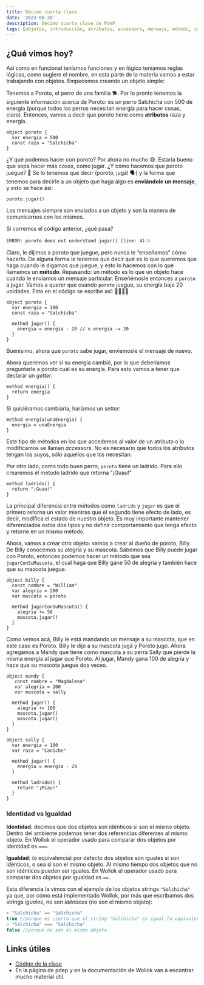 ```yaml
---
title: Décimo cuarta clase
date: '2023-08-28'
description: Décimo cuarta clase de PdeP
tags: [objetos, introducción, atributos, accessors, mensaje, método, identidad]
---
```


## ¿Qué vimos hoy?

Así como en funcional teníamos funciones y en lógico teníamos reglas lógicas, como sugiere el nombre, en esta parte de la materia vamos a estar trabajando con objetos. Empecemos creando un objeto simple:

Tenemos a Poroto, el perro de una familia 🐕. Por lo pronto tenemos la siguiente información acerca de Poroto: es un perro Salchicha con 500 de energía (porque todos los perros necesitan energía para hacer cosas, claro). Entonces, vamos a decir que poroto tiene como **atributos** raza y energía. 

```
object poroto {
  var energia = 500
  const raza = "Salchicha"
}
```


¿Y qué podemos hacer con poroto? Por ahora no mucho 😅. Estaría bueno que sepa hacer más cosas, como jugar. ¿Y cómo hacemos que poroto juegue? 🤔 Se lo tenemos que decir (poroto, jugá! 🗣️) y la forma que tenemos para decirle a un objeto que haga algo es **enviándole un mensaje**, y esto se hace así:

`poroto.jugar()`

Los mensajes siempre son enviados a un objeto y son la manera de comunicarnos con los mismos.

Si corremos el código anterior, ¿qué pasa?

`ERROR: poroto does not understand jugar() (line: 4)` 💥

Claro, le dijimos a poroto que juegue, pero nunca le “enseñamos” cómo hacerlo. De alguna forma le tenemos que decir qué es lo que queremos que haga cuando le digamos que juegue, y esto lo hacemos con lo que llamamos un **método**. Repasando: un método es lo que un objeto hace cuando le enviamos un mensaje particular. Enseñémosle entonces a `poroto` a jugar. Vamos a querer que cuando `poroto` juegue, su energía baje 20 unidades. Esto en el código se escribe así: 👨‍💻👩‍💻

```
object poroto {
  var energia = 100
  const raza = "Salchicha"

  method jugar() {
    energia = energia - 20 // o energia -= 20
  }
}
```

Buenísimo, ahora que `poroto` sabe jugar, enviemosle el mensaje de nuevo.

Ahora queremos ver si su energía cambió, por lo que deberíamos preguntarle a poroto cuál es su energía. Para esto vamos a tener que declarar un _getter_.

```
method energia() {
  return energia
}
```

Si quisiéramos cambiarla, haríamos un _setter_:

```
method energia(unaEnergia) {
  energia = unaEnergia
}
```

Este tipo de métodos en los que accedemos al valor de un atributo o lo modificamos se llaman _accessors_. No es necesario que todos los atributos tengan los suyos, sólo aquellos que los necesitan.

Por otro lado, como todo buen perro, `poroto` tiene un ladrido. Para ello crearemos el método ladrido que retorna "¡Guau!"

```
method ladrido() {
  return "¡Guau!"
}
```

La principal diferencia entre métodos como `ladrido` y `jugar` es que el primero retorna un valor mientras que el segundo tiene efecto de lado, es decir, modifica el estado de nuestro objeto. Es muy importante mantener diferenciados estos dos tipos y no definir comportamiento que tenga efecto y retorne en un mismo método.

Ahora, vamos a crear otro objeto: vamos a crear al dueño de poroto, Billy. De Billy conocemos su alegría y su mascota.
Sabemos que Billy puede jugar con Poroto, entonces podemos hacer un método que sea `jugarConSuMascota`, el cual haga que Billy gane 50 de alegría y también hace que su mascota juegue.

```
object billy {
  const nombre = "William"
  var alegria = 200
  var mascota = poroto

  method jugarConSuMascota() {
    alegria += 50
    mascota.jugar()
  }
}
```

Como vemos acá, Billy le está mandando un mensaje a su mascota, que en este caso es Poroto. Billy le dijo a su mascota jugá y Poroto jugó.
Ahora agregamos a Mandy que tiene como mascota a su perra Sally que pierde la misma energía al jugar que Poroto. Al jugar, Mandy gana 100 de alegría y hace que su mascota juegue dos veces.

```
object mandy {
   const nombre = "Magdalena"
   var alegria = 200
   var mascota = sally

  method jugar() {
    alegria += 100
    mascota.jugar()
    mascota.jugar()
  }
}

object sally {
  var energia = 100
  var raza = "Caniche"

  method jugar() {
    energia = energia - 20
  }

  method ladrido() {
    return "¡Miau!"
  }
}
```

### Identidad vs Igualdad

**Identidad**: decimos que dos objetos son idénticos si son el mismo objeto. Dentro del ambiente podemos tener dos referencias diferentes al mismo objeto. En Wollok el operador usado para comparar dos objetos por identidad es `===`.

**Igualdad**: (o equivalencia) por defecto dos objetos son iguales si son idénticos, o sea si son el mismo objeto. Al mismo tiempo dos objetos que no son idénticos pueden ser iguales.  En Wollok el operador usado para comparar dos objetos por igualdad es `==`.

Esta diferencia la vimos con el ejemplo de los objetos strings `"Salchicha"` ya que, por cómo está implementado Wollok, por más que escribamos dos strings _iguales_, no son _idénticos_ (no son el mismo objeto):

```javascript
> "Salchicha" == "Salchicha"
true //porque es cierto que el string "Salchicha" es igual (o equivalente) a otro string "Salchicha"
> "Salchicha" === "Salchicha"
false //porque no son el mismo objeto
```

## Links útiles

- [Código de la clase]()
- En la página de pdep y en la documentación de Wollok van a encontrar mucho material útil.




 

